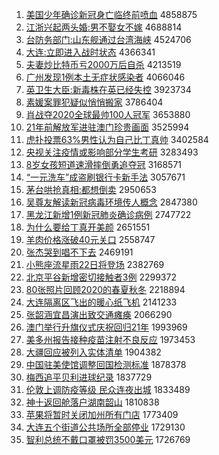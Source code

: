 1. [美国少年确诊新冠身亡临终前喷血](http://www.baidu.com/baidu?cl=3&tn=SE_baiduhomet8_jmjb7mjw&rsv_dl=fyb_top&fr=top1000&wd=%C3%C0%B9%FA%C9%D9%C4%EA%C8%B7%D5%EF%D0%C2%B9%DA%C9%ED%CD%F6%C1%D9%D6%D5%C7%B0%C5%E7%D1%AA) 4858875
1. [江浙兴起两头婚:男不娶女不嫁](http://www.baidu.com/baidu?cl=3&tn=SE_baiduhomet8_jmjb7mjw&rsv_dl=fyb_top&fr=top1000&wd=%BD%AD%D5%E3%D0%CB%C6%F0%C1%BD%CD%B7%BB%E9%3A%C4%D0%B2%BB%C8%A2%C5%AE%B2%BB%BC%DE) 4688814
1. [台防务部门:山东舰通过台湾海峡](http://www.baidu.com/baidu?cl=3&tn=SE_baiduhomet8_jmjb7mjw&rsv_dl=fyb_top&fr=top1000&wd=%CC%A8%B7%C0%CE%F1%B2%BF%C3%C5%3A%C9%BD%B6%AB%BD%A2%CD%A8%B9%FD%CC%A8%CD%E5%BA%A3%CF%BF) 4524706
1. [大连:立即进入战时状态](http://www.baidu.com/baidu?cl=3&tn=SE_baiduhomet8_jmjb7mjw&rsv_dl=fyb_top&fr=top1000&wd=%B4%F3%C1%AC%3A%C1%A2%BC%B4%BD%F8%C8%EB%D5%BD%CA%B1%D7%B4%CC%AC) 4366341
1. [夫妻炒比特币亏2000万后自杀](http://www.baidu.com/baidu?cl=3&tn=SE_baiduhomet8_jmjb7mjw&rsv_dl=fyb_top&fr=top1000&wd=%B7%F2%C6%DE%B3%B4%B1%C8%CC%D8%B1%D2%BF%F72000%CD%F2%BA%F3%D7%D4%C9%B1) 4213519
1. [广州发现1例本土无症状感染者](http://www.baidu.com/baidu?cl=3&tn=SE_baiduhomet8_jmjb7mjw&rsv_dl=fyb_top&fr=top1000&wd=%B9%E3%D6%DD%B7%A2%CF%D61%C0%FD%B1%BE%CD%C1%CE%DE%D6%A2%D7%B4%B8%D0%C8%BE%D5%DF) 4066046
1. [英卫生大臣:新毒株在英已经失控](http://www.baidu.com/baidu?cl=3&tn=SE_baiduhomet8_jmjb7mjw&rsv_dl=fyb_top&fr=top1000&wd=%D3%A2%CE%C0%C9%FA%B4%F3%B3%BC%3A%D0%C2%B6%BE%D6%EA%D4%DA%D3%A2%D2%D1%BE%AD%CA%A7%BF%D8) 3923734
1. [素媛案罪犯疑似悄悄搬家](http://www.baidu.com/baidu?cl=3&tn=SE_baiduhomet8_jmjb7mjw&rsv_dl=fyb_top&fr=top1000&wd=%CB%D8%E6%C2%B0%B8%D7%EF%B7%B8%D2%C9%CB%C6%C7%C4%C7%C4%B0%E1%BC%D2) 3786404
1. [肖战夺2020全球最帅100人冠军](http://www.baidu.com/baidu?cl=3&tn=SE_baiduhomet8_jmjb7mjw&rsv_dl=fyb_top&fr=top1000&wd=%D0%A4%D5%BD%B6%E12020%C8%AB%C7%F2%D7%EE%CB%A7100%C8%CB%B9%DA%BE%FC) 3653880
1. [21年前解放军进驻澳门珍贵画面](http://www.baidu.com/baidu?cl=3&tn=SE_baiduhomet8_jmjb7mjw&rsv_dl=fyb_top&fr=top1000&wd=21%C4%EA%C7%B0%BD%E2%B7%C5%BE%FC%BD%F8%D7%A4%B0%C4%C3%C5%D5%E4%B9%F3%BB%AD%C3%E6) 3525994
1. [虎扑投票63%男性认为自己比丁真帅](http://www.baidu.com/baidu?cl=3&tn=SE_baiduhomet8_jmjb7mjw&rsv_dl=fyb_top&fr=top1000&wd=%BB%A2%C6%CB%CD%B6%C6%B163%25%C4%D0%D0%D4%C8%CF%CE%AA%D7%D4%BC%BA%B1%C8%B6%A1%D5%E6%CB%A7) 3402584
1. [央视关注疫情或影响部分学生考研](http://www.baidu.com/baidu?cl=3&tn=SE_baiduhomet8_jmjb7mjw&rsv_dl=fyb_top&fr=top1000&wd=%D1%EB%CA%D3%B9%D8%D7%A2%D2%DF%C7%E9%BB%F2%D3%B0%CF%EC%B2%BF%B7%D6%D1%A7%C9%FA%BF%BC%D1%D0) 3283493
1. [8岁女孩短道速滑摔倒勇追夺冠](http://www.baidu.com/baidu?cl=3&tn=SE_baiduhomet8_jmjb7mjw&rsv_dl=fyb_top&fr=top1000&wd=8%CB%EA%C5%AE%BA%A2%B6%CC%B5%C0%CB%D9%BB%AC%CB%A4%B5%B9%D3%C2%D7%B7%B6%E1%B9%DA) 3168571
1. [“一元洗车”成盗刷银行卡新手法](http://www.baidu.com/baidu?cl=3&tn=SE_baiduhomet8_jmjb7mjw&rsv_dl=fyb_top&fr=top1000&wd=%A1%B0%D2%BB%D4%AA%CF%B4%B3%B5%A1%B1%B3%C9%B5%C1%CB%A2%D2%F8%D0%D0%BF%A8%D0%C2%CA%D6%B7%A8) 3057671
1. [茅台哄抢真相:都想倒卖](http://www.baidu.com/baidu?cl=3&tn=SE_baiduhomet8_jmjb7mjw&rsv_dl=fyb_top&fr=top1000&wd=%C3%A9%CC%A8%BA%E5%C7%C0%D5%E6%CF%E0%3A%B6%BC%CF%EB%B5%B9%C2%F4) 2950653
1. [吴尊友解读新冠病毒环境传人概念](http://www.baidu.com/baidu?cl=3&tn=SE_baiduhomet8_jmjb7mjw&rsv_dl=fyb_top&fr=top1000&wd=%CE%E2%D7%F0%D3%D1%BD%E2%B6%C1%D0%C2%B9%DA%B2%A1%B6%BE%BB%B7%BE%B3%B4%AB%C8%CB%B8%C5%C4%EE) 2847380
1. [黑龙江新增1例新冠肺炎确诊病例](http://www.baidu.com/baidu?cl=3&tn=SE_baiduhomet8_jmjb7mjw&rsv_dl=fyb_top&fr=top1000&wd=%BA%DA%C1%FA%BD%AD%D0%C2%D4%F61%C0%FD%D0%C2%B9%DA%B7%CE%D1%D7%C8%B7%D5%EF%B2%A1%C0%FD) 2747722
1. [为什么要给丁真开美颜](http://www.baidu.com/baidu?cl=3&tn=SE_baiduhomet8_jmjb7mjw&rsv_dl=fyb_top&fr=top1000&wd=%CE%AA%CA%B2%C3%B4%D2%AA%B8%F8%B6%A1%D5%E6%BF%AA%C3%C0%D1%D5) 2651551
1. [羊肉价格涨破40元关口](http://www.baidu.com/baidu?cl=3&tn=SE_baiduhomet8_jmjb7mjw&rsv_dl=fyb_top&fr=top1000&wd=%D1%F2%C8%E2%BC%DB%B8%F1%D5%C7%C6%C640%D4%AA%B9%D8%BF%DA) 2558747
1. [张杰哭到唱不下去](http://www.baidu.com/baidu?cl=3&tn=SE_baiduhomet8_jmjb7mjw&rsv_dl=fyb_top&fr=top1000&wd=%D5%C5%BD%DC%BF%DE%B5%BD%B3%AA%B2%BB%CF%C2%C8%A5) 2469191
1. [小熊座流星雨22日将登场](http://www.baidu.com/baidu?cl=3&tn=SE_baiduhomet8_jmjb7mjw&rsv_dl=fyb_top&fr=top1000&wd=%D0%A1%D0%DC%D7%F9%C1%F7%D0%C7%D3%EA22%C8%D5%BD%AB%B5%C7%B3%A1) 2382769
1. [北京平谷新增密切接触者3例](http://www.baidu.com/baidu?cl=3&tn=SE_baiduhomet8_jmjb7mjw&rsv_dl=fyb_top&fr=top1000&wd=%B1%B1%BE%A9%C6%BD%B9%C8%D0%C2%D4%F6%C3%DC%C7%D0%BD%D3%B4%A5%D5%DF3%C0%FD) 2299372
1. [80张照片回顾2020的春夏秋冬](http://www.baidu.com/baidu?cl=3&tn=SE_baiduhomet8_jmjb7mjw&rsv_dl=fyb_top&fr=top1000&wd=80%D5%C5%D5%D5%C6%AC%BB%D8%B9%CB2020%B5%C4%B4%BA%CF%C4%C7%EF%B6%AC) 2218894
1. [大连隔离区飞出的暖心纸飞机](http://www.baidu.com/baidu?cl=3&tn=SE_baiduhomet8_jmjb7mjw&rsv_dl=fyb_top&fr=top1000&wd=%B4%F3%C1%AC%B8%F4%C0%EB%C7%F8%B7%C9%B3%F6%B5%C4%C5%AF%D0%C4%D6%BD%B7%C9%BB%FA) 2141233
1. [张韶涵宜昌演出致交通瘫痪](http://www.baidu.com/baidu?cl=3&tn=SE_baiduhomet8_jmjb7mjw&rsv_dl=fyb_top&fr=top1000&wd=%D5%C5%C9%D8%BA%AD%D2%CB%B2%FD%D1%DD%B3%F6%D6%C2%BD%BB%CD%A8%CC%B1%BB%BE) 2066290
1. [澳门举行升旗仪式庆祝回归21年](http://www.baidu.com/baidu?cl=3&tn=SE_baiduhomet8_jmjb7mjw&rsv_dl=fyb_top&fr=top1000&wd=%B0%C4%C3%C5%BE%D9%D0%D0%C9%FD%C6%EC%D2%C7%CA%BD%C7%EC%D7%A3%BB%D8%B9%E921%C4%EA) 1993969
1. [美多州报告接种疫苗注射不良反应](http://www.baidu.com/baidu?cl=3&tn=SE_baiduhomet8_jmjb7mjw&rsv_dl=fyb_top&fr=top1000&wd=%C3%C0%B6%E0%D6%DD%B1%A8%B8%E6%BD%D3%D6%D6%D2%DF%C3%E7%D7%A2%C9%E4%B2%BB%C1%BC%B7%B4%D3%A6) 1973453
1. [大疆回应被列入实体清单](http://www.baidu.com/baidu?cl=3&tn=SE_baiduhomet8_jmjb7mjw&rsv_dl=fyb_top&fr=top1000&wd=%B4%F3%BD%AE%BB%D8%D3%A6%B1%BB%C1%D0%C8%EB%CA%B5%CC%E5%C7%E5%B5%A5) 1904382
1. [中国驻美使馆调整回国检测标准](http://www.baidu.com/baidu?cl=3&tn=SE_baiduhomet8_jmjb7mjw&rsv_dl=fyb_top&fr=top1000&wd=%D6%D0%B9%FA%D7%A4%C3%C0%CA%B9%B9%DD%B5%F7%D5%FB%BB%D8%B9%FA%BC%EC%B2%E2%B1%EA%D7%BC) 1878378
1. [梅西追平贝利进球纪录](http://www.baidu.com/baidu?cl=3&tn=SE_baiduhomet8_jmjb7mjw&rsv_dl=fyb_top&fr=top1000&wd=%C3%B7%CE%F7%D7%B7%C6%BD%B1%B4%C0%FB%BD%F8%C7%F2%BC%CD%C2%BC) 1837729
1. [伦敦上调防疫等级 民众连夜出城](http://www.baidu.com/baidu?cl=3&tn=SE_baiduhomet8_jmjb7mjw&rsv_dl=fyb_top&fr=top1000&wd=%C2%D7%B6%D8%C9%CF%B5%F7%B7%C0%D2%DF%B5%C8%BC%B6%20%C3%F1%D6%DA%C1%AC%D2%B9%B3%F6%B3%C7) 1833489
1. [神十返回舱落户湖南韶山](http://www.baidu.com/baidu?cl=3&tn=SE_baiduhomet8_jmjb7mjw&rsv_dl=fyb_top&fr=top1000&wd=%C9%F1%CA%AE%B7%B5%BB%D8%B2%D5%C2%E4%BB%A7%BA%FE%C4%CF%C9%D8%C9%BD) 1810838
1. [苹果将暂时关闭加州所有门店](http://www.baidu.com/baidu?cl=3&tn=SE_baiduhomet8_jmjb7mjw&rsv_dl=fyb_top&fr=top1000&wd=%C6%BB%B9%FB%BD%AB%D4%DD%CA%B1%B9%D8%B1%D5%BC%D3%D6%DD%CB%F9%D3%D0%C3%C5%B5%EA) 1773409
1. [大连五个街道公共场所全部停业](http://www.baidu.com/baidu?cl=3&tn=SE_baiduhomet8_jmjb7mjw&rsv_dl=fyb_top&fr=top1000&wd=%B4%F3%C1%AC%CE%E5%B8%F6%BD%D6%B5%C0%B9%AB%B9%B2%B3%A1%CB%F9%C8%AB%B2%BF%CD%A3%D2%B5) 1729130
1. [智利总统不戴口罩被罚3500美元](http://www.baidu.com/baidu?cl=3&tn=SE_baiduhomet8_jmjb7mjw&rsv_dl=fyb_top&fr=top1000&wd=%D6%C7%C0%FB%D7%DC%CD%B3%B2%BB%B4%F7%BF%DA%D5%D6%B1%BB%B7%A33500%C3%C0%D4%AA) 1726769